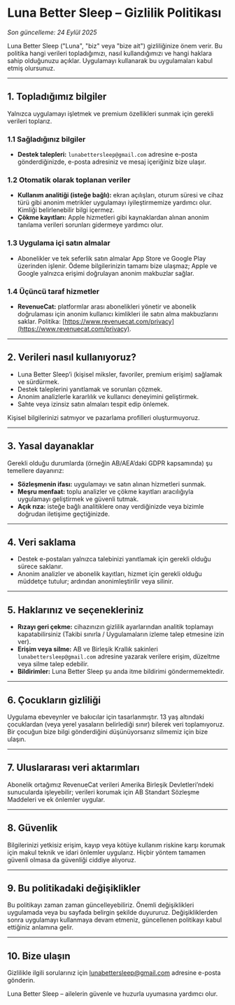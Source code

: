 # Luna Better Sleep – Gizlilik Politikası

_Son güncelleme: 24 Eylül 2025_

Luna Better Sleep ("Luna", "biz" veya "bize ait") gizliliğinize önem verir. Bu politika hangi verileri topladığımızı, nasıl kullandığımızı ve hangi haklara sahip olduğunuzu açıklar. Uygulamayı kullanarak bu uygulamaları kabul etmiş olursunuz.

---

## 1. Topladığımız bilgiler

Yalnızca uygulamayı işletmek ve premium özellikleri sunmak için gerekli verileri toplarız.

### 1.1 Sağladığınız bilgiler
- **Destek talepleri:** `lunabettersleep@gmail.com` adresine e-posta gönderdiğinizde, e-posta adresiniz ve mesaj içeriğiniz bize ulaşır.

### 1.2 Otomatik olarak toplanan veriler
- **Kullanım analitiği (isteğe bağlı):** ekran açılışları, oturum süresi ve cihaz türü gibi anonim metrikler uygulamayı iyileştirmemize yardımcı olur. Kimliği belirlenebilir bilgi içermez.
- **Çökme kayıtları:** Apple hizmetleri gibi kaynaklardan alınan anonim tanılama verileri sorunları gidermeye yardımcı olur.

### 1.3 Uygulama içi satın almalar
- Abonelikler ve tek seferlik satın almalar App Store ve Google Play üzerinden işlenir. Ödeme bilgilerinizin tamamı bize ulaşmaz; Apple ve Google yalnızca erişimi doğrulayan anonim makbuzlar sağlar.

### 1.4 Üçüncü taraf hizmetler
- **RevenueCat:** platformlar arası abonelikleri yönetir ve abonelik doğrulaması için anonim kullanıcı kimlikleri ile satın alma makbuzlarını saklar. Politika: [https://www.revenuecat.com/privacy](https://www.revenuecat.com/privacy).

---

## 2. Verileri nasıl kullanıyoruz?
- Luna Better Sleep’i (kişisel miksler, favoriler, premium erişim) sağlamak ve sürdürmek.
- Destek taleplerini yanıtlamak ve sorunları çözmek.
- Anonim analizlerle kararlılık ve kullanıcı deneyimini geliştirmek.
- Sahte veya izinsiz satın almaları tespit edip önlemek.

Kişisel bilgilerinizi satmıyor ve pazarlama profilleri oluşturmuyoruz.

---

## 3. Yasal dayanaklar
Gerekli olduğu durumlarda (örneğin AB/AEA’daki GDPR kapsamında) şu temellere dayanırız:
- **Sözleşmenin ifası:** uygulamayı ve satın alınan hizmetleri sunmak.
- **Meşru menfaat:** toplu analizler ve çökme kayıtları aracılığıyla uygulamayı geliştirmek ve güvenli tutmak.
- **Açık rıza:** isteğe bağlı analitiklere onay verdiğinizde veya bizimle doğrudan iletişime geçtiğinizde.

---

## 4. Veri saklama
- Destek e-postaları yalnızca talebinizi yanıtlamak için gerekli olduğu sürece saklanır.
- Anonim analizler ve abonelik kayıtları, hizmet için gerekli olduğu müddetçe tutulur; ardından anonimleştirilir veya silinir.

---

## 5. Haklarınız ve seçenekleriniz
- **Rızayı geri çekme:** cihazınızın gizlilik ayarlarından analitik toplamayı kapatabilirsiniz (Takibi sınırla / Uygulamaların izleme talep etmesine izin ver).
- **Erişim veya silme:** AB ve Birleşik Krallık sakinleri `lunabettersleep@gmail.com` adresine yazarak verilere erişim, düzeltme veya silme talep edebilir.
- **Bildirimler:** Luna Better Sleep şu anda itme bildirimi göndermemektedir.

---

## 6. Çocukların gizliliği
Uygulama ebeveynler ve bakıcılar için tasarlanmıştır. 13 yaş altındaki çocuklardan (veya yerel yasaların belirlediği sınır) bilerek veri toplamıyoruz. Bir çocuğun bize bilgi gönderdiğini düşünüyorsanız silmemiz için bize ulaşın.

---

## 7. Uluslararası veri aktarımları
Abonelik ortağımız RevenueCat verileri Amerika Birleşik Devletleri’ndeki sunucularda işleyebilir; verileri korumak için AB Standart Sözleşme Maddeleri ve ek önlemler uygular.

---

## 8. Güvenlik
Bilgilerinizi yetkisiz erişim, kayıp veya kötüye kullanım riskine karşı korumak için makul teknik ve idari önlemler uygularız. Hiçbir yöntem tamamen güvenli olmasa da güvenliği ciddiye alıyoruz.

---

## 9. Bu politikadaki değişiklikler
Bu politikayı zaman zaman güncelleyebiliriz. Önemli değişiklikleri uygulamada veya bu sayfada belirgin şekilde duyururuz. Değişikliklerden sonra uygulamayı kullanmaya devam etmeniz, güncellenen politikayı kabul ettiğiniz anlamına gelir.

---

## 10. Bize ulaşın
Gizlilikle ilgili sorularınız için [lunabettersleep@gmail.com](mailto:lunabettersleep@gmail.com) adresine e-posta gönderin.

Luna Better Sleep – ailelerin güvenle ve huzurla uyumasına yardımcı olur.
